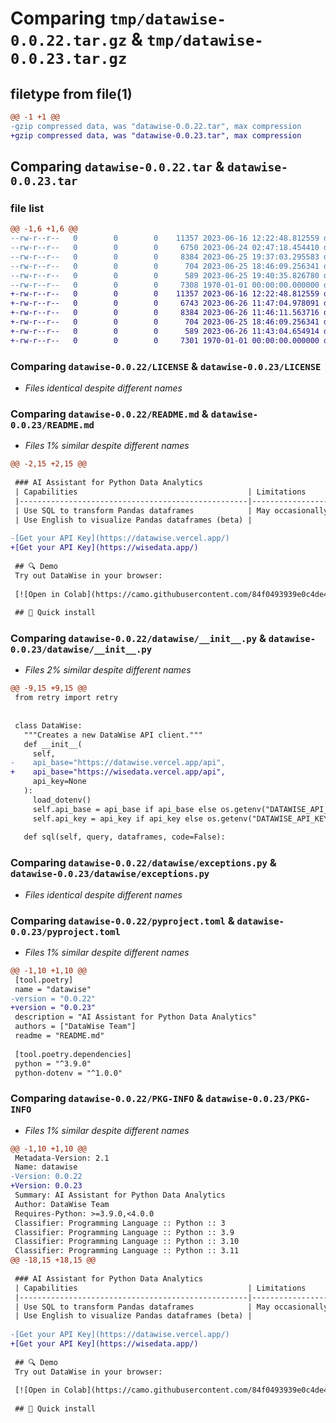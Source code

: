 # Comparing `tmp/datawise-0.0.22.tar.gz` & `tmp/datawise-0.0.23.tar.gz`

## filetype from file(1)

```diff
@@ -1 +1 @@
-gzip compressed data, was "datawise-0.0.22.tar", max compression
+gzip compressed data, was "datawise-0.0.23.tar", max compression
```

## Comparing `datawise-0.0.22.tar` & `datawise-0.0.23.tar`

### file list

```diff
@@ -1,6 +1,6 @@
--rw-r--r--   0        0        0    11357 2023-06-16 12:22:48.812559 datawise-0.0.22/LICENSE
--rw-r--r--   0        0        0     6750 2023-06-24 02:47:18.454410 datawise-0.0.22/README.md
--rw-r--r--   0        0        0     8384 2023-06-25 19:37:03.295583 datawise-0.0.22/datawise/__init__.py
--rw-r--r--   0        0        0      704 2023-06-25 18:46:09.256341 datawise-0.0.22/datawise/exceptions.py
--rw-r--r--   0        0        0      589 2023-06-25 19:40:35.826780 datawise-0.0.22/pyproject.toml
--rw-r--r--   0        0        0     7308 1970-01-01 00:00:00.000000 datawise-0.0.22/PKG-INFO
+-rw-r--r--   0        0        0    11357 2023-06-16 12:22:48.812559 datawise-0.0.23/LICENSE
+-rw-r--r--   0        0        0     6743 2023-06-26 11:47:04.978091 datawise-0.0.23/README.md
+-rw-r--r--   0        0        0     8384 2023-06-26 11:46:11.563716 datawise-0.0.23/datawise/__init__.py
+-rw-r--r--   0        0        0      704 2023-06-25 18:46:09.256341 datawise-0.0.23/datawise/exceptions.py
+-rw-r--r--   0        0        0      589 2023-06-26 11:43:04.654914 datawise-0.0.23/pyproject.toml
+-rw-r--r--   0        0        0     7301 1970-01-01 00:00:00.000000 datawise-0.0.23/PKG-INFO
```

### Comparing `datawise-0.0.22/LICENSE` & `datawise-0.0.23/LICENSE`

 * *Files identical despite different names*

### Comparing `datawise-0.0.22/README.md` & `datawise-0.0.23/README.md`

 * *Files 1% similar despite different names*

```diff
@@ -2,15 +2,15 @@
 
 ### AI Assistant for Python Data Analytics
 | Capabilities                                      | Limitations                                 |
 |---------------------------------------------------|---------------------------------------------|
 | Use SQL to transform Pandas dataframes            | May occasionally generate incorrect results |
 | Use English to visualize Pandas dataframes (beta) |                                             |
 
-[Get your API Key](https://datawise.vercel.app/)
+[Get your API Key](https://wisedata.app/)
 
 ## 🔍 Demo
 Try out DataWise in your browser:
 
 [![Open in Colab](https://camo.githubusercontent.com/84f0493939e0c4de4e6dbe113251b4bfb5353e57134ffd9fcab6b8714514d4d1/68747470733a2f2f636f6c61622e72657365617263682e676f6f676c652e636f6d2f6173736574732f636f6c61622d62616467652e737667)](https://colab.research.google.com/drive/1onQI_V6NrAnEDY-o6N068xLyvsFojynf?usp=sharing)
 
 ## 🔧 Quick install
```

### Comparing `datawise-0.0.22/datawise/__init__.py` & `datawise-0.0.23/datawise/__init__.py`

 * *Files 2% similar despite different names*

```diff
@@ -9,15 +9,15 @@
 from retry import retry
 
 
 class DataWise:
   """Creates a new DataWise API client."""
   def __init__(
     self, 
-    api_base="https://datawise.vercel.app/api",
+    api_base="https://wisedata.vercel.app/api",
     api_key=None
   ):
     load_dotenv()
     self.api_base = api_base if api_base else os.getenv("DATAWISE_API_BASE")
     self.api_key = api_key if api_key else os.getenv("DATAWISE_API_KEY")
   
   def sql(self, query, dataframes, code=False):
```

### Comparing `datawise-0.0.22/datawise/exceptions.py` & `datawise-0.0.23/datawise/exceptions.py`

 * *Files identical despite different names*

### Comparing `datawise-0.0.22/pyproject.toml` & `datawise-0.0.23/pyproject.toml`

 * *Files 1% similar despite different names*

```diff
@@ -1,10 +1,10 @@
 [tool.poetry]
 name = "datawise"
-version = "0.0.22"
+version = "0.0.23"
 description = "AI Assistant for Python Data Analytics"
 authors = ["DataWise Team"]
 readme = "README.md"
 
 [tool.poetry.dependencies]
 python = "^3.9.0"
 python-dotenv = "^1.0.0"
```

### Comparing `datawise-0.0.22/PKG-INFO` & `datawise-0.0.23/PKG-INFO`

 * *Files 1% similar despite different names*

```diff
@@ -1,10 +1,10 @@
 Metadata-Version: 2.1
 Name: datawise
-Version: 0.0.22
+Version: 0.0.23
 Summary: AI Assistant for Python Data Analytics
 Author: DataWise Team
 Requires-Python: >=3.9.0,<4.0.0
 Classifier: Programming Language :: Python :: 3
 Classifier: Programming Language :: Python :: 3.9
 Classifier: Programming Language :: Python :: 3.10
 Classifier: Programming Language :: Python :: 3.11
@@ -18,15 +18,15 @@
 
 ### AI Assistant for Python Data Analytics
 | Capabilities                                      | Limitations                                 |
 |---------------------------------------------------|---------------------------------------------|
 | Use SQL to transform Pandas dataframes            | May occasionally generate incorrect results |
 | Use English to visualize Pandas dataframes (beta) |                                             |
 
-[Get your API Key](https://datawise.vercel.app/)
+[Get your API Key](https://wisedata.app/)
 
 ## 🔍 Demo
 Try out DataWise in your browser:
 
 [![Open in Colab](https://camo.githubusercontent.com/84f0493939e0c4de4e6dbe113251b4bfb5353e57134ffd9fcab6b8714514d4d1/68747470733a2f2f636f6c61622e72657365617263682e676f6f676c652e636f6d2f6173736574732f636f6c61622d62616467652e737667)](https://colab.research.google.com/drive/1onQI_V6NrAnEDY-o6N068xLyvsFojynf?usp=sharing)
 
 ## 🔧 Quick install
```

